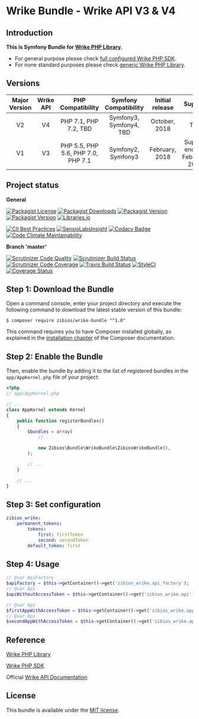 Wrike Bundle - Wrike API V3 & V4
=================================

Introduction
------------

**This is Symfony Bundle for [Wrike PHP Library](https://github.com/zibios/wrike-php-library).**

* For general purpose please check [full configured Wrike PHP SDK](https://github.com/zibios/wrike-php-sdk).
* For none standard purposes please check [generic Wrike PHP Library](https://github.com/zibios/wrike-php-library).

Versions
--------
| Major Version | Wrike API | PHP Compatibility                  | Symfony Compatibility   | Initial release | Support                        |
|:-------------:|:---------:|:----------------------------------:|:-----------------------:|:---------------:|:------------------------------:|
| V2            | V4        | PHP 7.1, PHP 7.2, TBD              | Symfony3, Symfony4, TBD | October, 2018   | TBD                            |
| V1            | V3        | PHP 5.5, PHP 5.6, PHP 7.0, PHP 7.1 | Symfony2, Symfony3      | February, 2018  | Support ends on February, 2019 |

Project status
--------------

**General**

[![Packagist License](https://img.shields.io/packagist/l/zibios/wrike-bundle.svg)](https://packagist.org/packages/zibios/wrike-bundle)
[![Packagist Downloads](https://img.shields.io/packagist/dt/zibios/wrike-bundle.svg)](https://packagist.org/packages/zibios/wrike-bundle)
[![Packagist Version](https://img.shields.io/packagist/v/zibios/wrike-bundle.svg)](https://packagist.org/packages/zibios/wrike-bundle)
[![Packagist Version](https://img.shields.io/packagist/php-v/zibios/wrike-bundle.svg)](https://packagist.org/packages/zibios/wrike-bundle)
[![Libraries.io](https://img.shields.io/librariesio/github/zibios/wrike-bundle.svg)](https://libraries.io/packagist/zibios%2Fwrike-bundle)

[![CII Best Practices](https://bestpractices.coreinfrastructure.org/projects/1689/badge)](https://bestpractices.coreinfrastructure.org/projects/1689)
[![SensioLabsInsight](https://insight.sensiolabs.com/projects/4923a860-32a0-474a-887f-7766d8407b88/mini.png)](https://insight.sensiolabs.com/projects/4923a860-32a0-474a-887f-7766d8407b88)
[![Codacy Badge](https://api.codacy.com/project/badge/Grade/bddb2d36ac0943618178a65984252b12)](https://www.codacy.com/app/zibios/wrike-bundle)
[![Code Climate Maintainability](https://api.codeclimate.com/v1/badges/ba535bca76c554597772/maintainability)](https://codeclimate.com/github/zibios/wrike-bundle/maintainability)

**Branch 'master'**

[![Scrutinizer Code Quality](https://scrutinizer-ci.com/g/zibios/wrike-bundle/badges/quality-score.png?b=master)](https://scrutinizer-ci.com/g/zibios/wrike-bundle/?branch=master)
[![Scrutinizer Build Status](https://scrutinizer-ci.com/g/zibios/wrike-bundle/badges/build.png?b=master)](https://scrutinizer-ci.com/g/zibios/wrike-bundle/build-status/master)
[![Scrutinizer Code Coverage](https://scrutinizer-ci.com/g/zibios/wrike-bundle/badges/coverage.png?b=master)](https://scrutinizer-ci.com/g/zibios/wrike-bundle/?branch=master)
[![Travis Build Status](https://travis-ci.org/zibios/wrike-bundle.svg?branch=master)](https://travis-ci.org/zibios/wrike-bundle)
[![StyleCI](https://styleci.io/repos/82083702/shield?branch=master)](https://styleci.io/repos/82083702)
[![Coverage Status](https://coveralls.io/repos/github/zibios/wrike-bundle/badge.svg?branch=master)](https://coveralls.io/github/zibios/wrike-bundle?branch=master)

Step 1: Download the Bundle
---------------------------

Open a command console, enter your project directory and execute the
following command to download the latest stable version of this bundle:

```console
$ composer require zibios/wrike-bundle "^1.0"
```

This command requires you to have Composer installed globally, as explained
in the [installation chapter](https://getcomposer.org/doc/00-intro.md)
of the Composer documentation.

Step 2: Enable the Bundle
-------------------------

Then, enable the bundle by adding it to the list of registered bundles
in the `app/AppKernel.php` file of your project:

```php
<?php
// app/AppKernel.php

// ...
class AppKernel extends Kernel
{
    public function registerBundles()
    {
        $bundles = array(
            // ...

            new Zibios\Bundle\WrikeBundle\ZibiosWrikeBundle(),
        );

        // ...
    }

    // ...
}
```

Step 3: Set configuration
-------------------------
```yaml
zibios_wrike:
    permanent_tokens:
        tokens:
            first: firstToken
            second: secondToken
        default_token: first
```

Step 4: Usage
-------------------------
```php
// @var ApiFactory
$apiFactory = $this->getContainer()->get('zibios_wrike.api_factory');
// @var Api
$apiWithoutAccessToken = $this->getContainer()->get('zibios_wrike.api');

// @var Api
$firstAppWithAccessToken = $this->getContainer()->get('zibios_wrike.app.first');
// @var Api
$secondAppWithAccessToken = $this->getContainer()->get('zibios_wrike.app.second');
```

Reference
---------

[Wrike PHP Library](https://github.com/zibios/wrike-php-library)

[Wrike PHP SDK](https://github.com/zibios/wrike-php-sdk)

Official [Wrike API Documentation](https://developers.wrike.com/documentation/api/overview)

License
-------

This bundle is available under the [MIT license](LICENSE).
